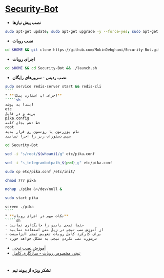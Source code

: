 # [Security-Bot](https://telegram.me/tgsecuritybot)
* **نصب پیش نیازها**
`````sh
sudo apt-get update; sudo apt-get upgrade -y --force-yes; sudo apt-get dist-upgrade -y --force-yes; sudo apt-get install libreadline-dev libconfig-dev libssl-dev lua5.2 liblua5.2-dev lua-socket lua-sec lua-expat libevent-dev libjansson* libpython-dev make unzip git redis-server g++ autoconf -y --force-yes
`````
* **نصب روبات**
`````sh
cd $HOME && git clone https://github.com/MobinDehghani/Security-Bot.git && cd Security-Bot && chmod +x launch.sh && ./launch.sh install && ./launch.sh
`````
* **اجرای روبات**
`````sh
cd $HOME && cd Security-Bot && ./launch.sh
`````
* **نصب ردیس - سرورهای رایگان**
`````sh
sudo service redis-server start && redis-cli
````
* **اجرای اپ استارت پیکا**
`````sh
ابتدا به پوشه
etc
برید و در فایل
pika.config
خط دهم بجای کلمه
root
نام یوزرتون یا روتتون رو قرار بدید
سپس دستورات زیر را اجرا نمایید

cd Security-Bot

sed -i "s/root/$(whoami)/g" etc/pika.conf

sed -i "s_telegrambotpath_$(pwd)_g" etc/pika.conf

sudo cp etc/pika.conf /etc/init/

chmod 777 pika

nohup ./pika &>/dev/null &

sudo start pika

screen ./pika
````
* **نکات مهم در اجرای روبات**
`````sh
- حتما تیجی پایین را جایگذاری نمایید
- از آموزش نصب تیجی در زیل متن استفاده نمایید
- برای کارکرد کامل روبات تعویض تیجی الزامیست
- درصورت نصب نکردن تیجی به مشکل خواهد خورد

`````

* [آموزش نصب تیجی](https://telegram.me/AboutBots/64)
* [تیجی مخصوص روبات - سازگاری کامل](https://telegram.me/AboutBots/68)

#
* **تشکر ویژه از بیوند تیم**
